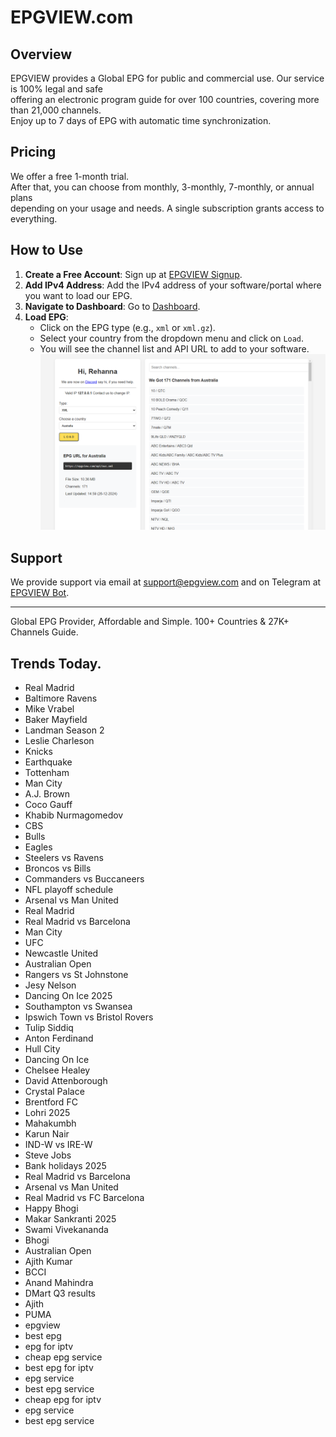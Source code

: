 # EPGVIEW.com



## Overview
EPGVIEW provides a Global EPG for public and commercial use. Our service is 100% legal and safe\
offering an electronic program guide for over 100 countries, covering more than 21,000 channels.\
Enjoy up to 7 days of EPG with automatic time synchronization.

## Pricing
We offer a free 1-month trial. \
After that, you can choose from monthly, 3-monthly, 7-monthly, or annual plans \
depending on your usage and needs. A single subscription grants access to everything.

## How to Use
1. **Create a Free Account**: Sign up at [EPGVIEW Signup](https://epgview.com/signup.php).
2. **Add IPv4 Address**: Add the IPv4 address of your software/portal where you want to load our EPG.
3. **Navigate to Dashboard**: Go to [Dashboard](https://epgview.com/dashboard.php).
4. **Load EPG**:
   - Click on the EPG type (e.g., `xml` or `xml.gz`).
   - Select your country from the dropdown menu and click on `Load`.
   - You will see the channel list and API URL to add to your software.
![EPGVIEW](img/dashboard.png)
## Support
We provide support via email at [support@epgview.com](mailto:support@epgview.com) and on Telegram at [EPGVIEW Bot](https://t.me/epgview_bot).

---

Global EPG Provider, Affordable and Simple. 100+ Countries & 27K+ Channels Guide.

## Trends Today.

- Real Madrid
- Baltimore Ravens
- Mike Vrabel
- Baker Mayfield
- Landman Season 2
- Leslie Charleson
- Knicks
- Earthquake
- Tottenham
- Man City
- A.J. Brown
- Coco Gauff
- Khabib Nurmagomedov
- CBS
- Bulls
- Eagles
- Steelers vs Ravens
- Broncos vs Bills
- Commanders vs Buccaneers
- NFL playoff schedule
- Arsenal vs Man United
- Real Madrid
- Real Madrid vs Barcelona
- Man City
- UFC
- Newcastle United
- Australian Open
- Rangers vs St Johnstone
- Jesy Nelson
- Dancing On Ice 2025
- Southampton vs Swansea
- Ipswich Town vs Bristol Rovers
- Tulip Siddiq
- Anton Ferdinand
- Hull City
- Dancing On Ice
- Chelsee Healey
- David Attenborough
- Crystal Palace
- Brentford FC
- Lohri 2025
- Mahakumbh
- Karun Nair
- IND-W vs IRE-W
- Steve Jobs
- Bank holidays 2025
- Real Madrid vs Barcelona
- Arsenal vs Man United
- Real Madrid vs FC Barcelona
- Happy Bhogi
- Makar Sankranti 2025
- Swami Vivekananda
- Bhogi
- Australian Open
- Ajith Kumar
- BCCI
- Anand Mahindra
- DMart Q3 results
- Ajith
- PUMA
- epgview
- best epg
- epg for iptv
- cheap epg service
- best epg for iptv
- epg service
- best epg service
- cheap epg for iptv
- epg service
- best epg service

